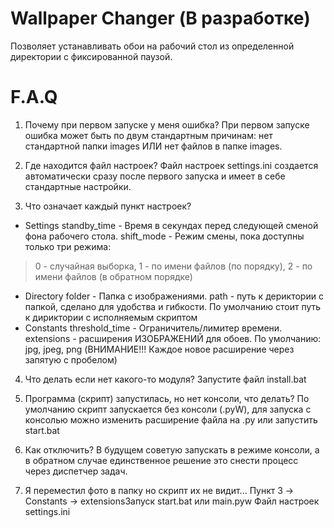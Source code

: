 # Wallpaper Changer (В разработке)
Позволяет устанавливать обои на рабочий стол из определенной директории с фиксированной паузой.


# F.A.Q
1. Почему при первом запуске у меня ошибка?
При первом запуске ошибка может быть по двум стандартным причинам: нет стандартной папки images ИЛИ нет файлов в папке images.

2. Где находится файл настроек?
Файл настроек settings.ini создается автоматически сразу после первого запуска и имеет в себе стандартные настройки.

3. Что означает каждый пункт настроек?
- Settings
standby_time - Время в секундах перед следующей сменой фона рабочего стола.
shift_mode - Режим смены, пока доступны только три режима:
> 0 - случайная выборка,
> 1 - по имени файлов (по порядку),
> 2 - по имени файлов (в обратном порядке)
- Directory
folder - Папка с изображениями.
path - путь к дериктории с папкой, сделано для удобства и гибкости. По умолчанию стоит путь к дириктории с исполняемым скриптом
- Constants
threshold_time - Ограничитель/лимитер времени.
extensions - расширения ИЗОБРАЖЕНИЙ для обоев. По умолчанию: jpg, jpeg, png (ВНИМАНИЕ!!! Каждое новое расширение через запятую с пробелом)

4. Что делать если нет какого-то модуля?
Запустите файл install.bat

5. Программа (скрипт) запустилась, но нет консоли, что делать?
По умолчанию скрипт запускается без консоли (.pyW), для запуска с консолью можно изменить расширение файла на .py или запустить start.bat

6. Как отключить?
В будущем советую запускать в режиме консоли, а в обратном случае единственное решение это снести процесс через диспетчер задач.

7. Я переместил фото в папку но скрипт их не видит...
Пункт 3 -> Constants -> extensionsЗапуск start.bat или main.pyw
Файл настроек settings.ini
